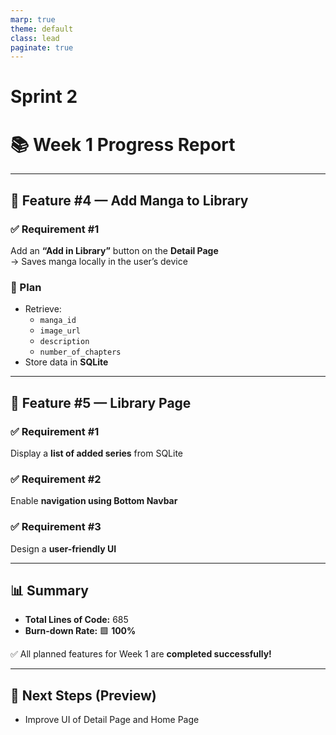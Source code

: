 ```yaml
---
marp: true
theme: default
class: lead
paginate: true
---
```


# Sprint 2

# 📚 Week 1 Progress Report

---

## 🧩 Feature #4 — Add Manga to Library

### ✅ Requirement #1

Add an **“Add in Library”** button on the **Detail Page**  
→ Saves manga locally in the user’s device

### 📝 Plan

- Retrieve:
  - `manga_id`
  - `image_url`
  - `description`
  - `number_of_chapters`
- Store data in **SQLite**

---

## 📖 Feature #5 — Library Page

### ✅ Requirement #1

Display a **list of added series** from SQLite

### ✅ Requirement #2

Enable **navigation using Bottom Navbar**

### ✅ Requirement #3

Design a **user-friendly UI**

---

## 📊 Summary

- **Total Lines of Code:** 685
- **Burn-down Rate:** 🟩 **100%**

✅ All planned features for Week 1 are **completed successfully!**

---

## 🚀 Next Steps (Preview)

- Improve UI of Detail Page and Home Page
